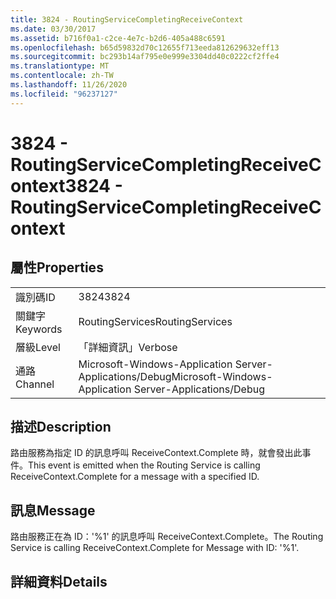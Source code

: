 ```yaml
---
title: 3824 - RoutingServiceCompletingReceiveContext
ms.date: 03/30/2017
ms.assetid: b716f0a1-c2ce-4e7c-b2d6-405a488c6591
ms.openlocfilehash: b65d59832d70c12655f713eeda812629632eff13
ms.sourcegitcommit: bc293b14af795e0e999e3304dd40c0222cf2ffe4
ms.translationtype: MT
ms.contentlocale: zh-TW
ms.lasthandoff: 11/26/2020
ms.locfileid: "96237127"
---
```

# <a name="3824---routingservicecompletingreceivecontext"></a><span data-ttu-id="2345a-102">3824 - RoutingServiceCompletingReceiveContext</span><span class="sxs-lookup"><span data-stu-id="2345a-102">3824 - RoutingServiceCompletingReceiveContext</span></span>

## <a name="properties"></a><span data-ttu-id="2345a-103">屬性</span><span class="sxs-lookup"><span data-stu-id="2345a-103">Properties</span></span>  
  
|||  
|-|-|  
|<span data-ttu-id="2345a-104">識別碼</span><span class="sxs-lookup"><span data-stu-id="2345a-104">ID</span></span>|<span data-ttu-id="2345a-105">3824</span><span class="sxs-lookup"><span data-stu-id="2345a-105">3824</span></span>|  
|<span data-ttu-id="2345a-106">關鍵字</span><span class="sxs-lookup"><span data-stu-id="2345a-106">Keywords</span></span>|<span data-ttu-id="2345a-107">RoutingServices</span><span class="sxs-lookup"><span data-stu-id="2345a-107">RoutingServices</span></span>|  
|<span data-ttu-id="2345a-108">層級</span><span class="sxs-lookup"><span data-stu-id="2345a-108">Level</span></span>|<span data-ttu-id="2345a-109">「詳細資訊」</span><span class="sxs-lookup"><span data-stu-id="2345a-109">Verbose</span></span>|  
|<span data-ttu-id="2345a-110">通路</span><span class="sxs-lookup"><span data-stu-id="2345a-110">Channel</span></span>|<span data-ttu-id="2345a-111">Microsoft-Windows-Application Server-Applications/Debug</span><span class="sxs-lookup"><span data-stu-id="2345a-111">Microsoft-Windows-Application Server-Applications/Debug</span></span>|  
  
## <a name="description"></a><span data-ttu-id="2345a-112">描述</span><span class="sxs-lookup"><span data-stu-id="2345a-112">Description</span></span>  

 <span data-ttu-id="2345a-113">路由服務為指定 ID 的訊息呼叫 ReceiveContext.Complete 時，就會發出此事件。</span><span class="sxs-lookup"><span data-stu-id="2345a-113">This event is emitted when the Routing Service is calling ReceiveContext.Complete for a message with a specified ID.</span></span>  
  
## <a name="message"></a><span data-ttu-id="2345a-114">訊息</span><span class="sxs-lookup"><span data-stu-id="2345a-114">Message</span></span>  

 <span data-ttu-id="2345a-115">路由服務正在為 ID：'%1' 的訊息呼叫 ReceiveContext.Complete。</span><span class="sxs-lookup"><span data-stu-id="2345a-115">The Routing Service is calling ReceiveContext.Complete for Message with ID: '%1'.</span></span>  
  
## <a name="details"></a><span data-ttu-id="2345a-116">詳細資料</span><span class="sxs-lookup"><span data-stu-id="2345a-116">Details</span></span>
